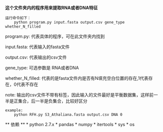 **这个文件夹内的程序用来提取RNA或者DNA特征**

```
运行命令如下：
	python program.py input.fasta output.csv gene_type whether_N_filled
```
program.py: 代表具体的程序，可在此文件夹内找到

input.fasta: 代表输入的fasta文件

output.csv: 代表输出的csv文件

gene_type: 可选参数是 RNA或者DNA

whether_N_filled: 代表的是fasta文件内是否有N填充空白位置的存在,1代表存在，0代表不存在

note: 输出的csv文件不带有标签，因此输入的文件最好是平衡数据集，这样前一半是正集合，后一半是负集合，比较好区分

```
example: 
	python RFH.py S3_Athaliana.fasta output.csv DNA 0
```
** 依赖 **
	* python 2.7.x
	* pandas
	* numpy
	* itertools
	* sys
	* os
